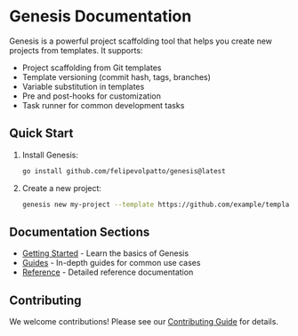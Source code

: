 # Genesis Documentation

Genesis is a powerful project scaffolding tool that helps you create new projects from templates. It supports:

- Project scaffolding from Git templates
- Template versioning (commit hash, tags, branches)
- Variable substitution in templates
- Pre and post-hooks for customization
- Task runner for common development tasks

## Quick Start

1. Install Genesis:
   ```bash
   go install github.com/felipevolpatto/genesis@latest
   ```

2. Create a new project:
   ```bash
   genesis new my-project --template https://github.com/example/template
   ```

## Documentation Sections

- [Getting Started](getting-started/index.md) - Learn the basics of Genesis
- [Guides](guides/index.md) - In-depth guides for common use cases
- [Reference](reference/index.md) - Detailed reference documentation

## Contributing

We welcome contributions! Please see our [Contributing Guide](../CONTRIBUTING.md) for details. 